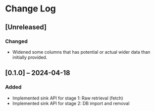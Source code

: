 # Change Log

## [Unreleased]

### Changed
- Widened some columns that has potential or actual wider data than
  initially provided.

## [0.1.0] – 2024-04-18

### Added
- Implemented sink API for stage 1: Raw retrieval (fetch)
- Implemented sink API for stage 2: DB import and removal

